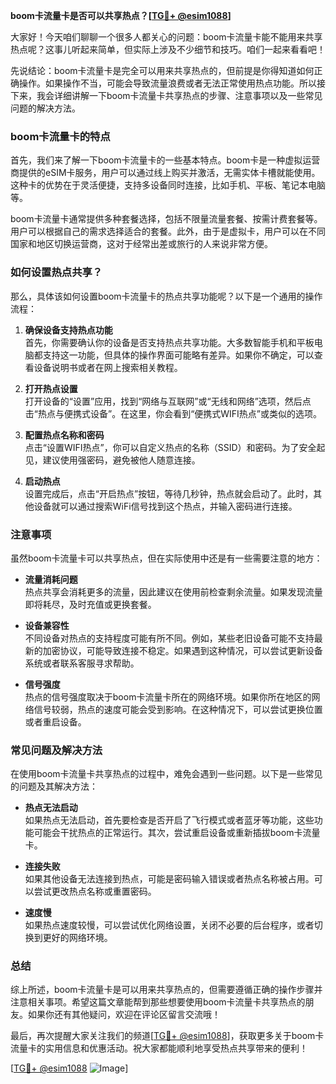 **boom卡流量卡是否可以共享热点？[[TG💪+ @esim1088](https://t.me/s/esim1088)]**

大家好！今天咱们聊聊一个很多人都关心的问题：boom卡流量卡能不能用来共享热点呢？这事儿听起来简单，但实际上涉及不少细节和技巧。咱们一起来看看吧！

先说结论：boom卡流量卡是完全可以用来共享热点的，但前提是你得知道如何正确操作。如果操作不当，可能会导致流量浪费或者无法正常使用热点功能。所以接下来，我会详细讲解一下boom卡流量卡共享热点的步骤、注意事项以及一些常见问题的解决方法。

### boom卡流量卡的特点

首先，我们来了解一下boom卡流量卡的一些基本特点。boom卡是一种虚拟运营商提供的eSIM卡服务，用户可以通过线上购买并激活，无需实体卡槽就能使用。这种卡的优势在于灵活便捷，支持多设备同时连接，比如手机、平板、笔记本电脑等。

boom卡流量卡通常提供多种套餐选择，包括不限量流量套餐、按需计费套餐等。用户可以根据自己的需求选择适合的套餐。此外，由于是虚拟卡，用户可以在不同国家和地区切换运营商，这对于经常出差或旅行的人来说非常方便。

### 如何设置热点共享？

那么，具体该如何设置boom卡流量卡的热点共享功能呢？以下是一个通用的操作流程：

1. **确保设备支持热点功能**  
   首先，你需要确认你的设备是否支持热点共享功能。大多数智能手机和平板电脑都支持这一功能，但具体的操作界面可能略有差异。如果你不确定，可以查看设备说明书或者在网上搜索相关教程。

2. **打开热点设置**  
   打开设备的“设置”应用，找到“网络与互联网”或“无线和网络”选项，然后点击“热点与便携式设备”。在这里，你会看到“便携式WIFI热点”或类似的选项。

3. **配置热点名称和密码**  
   点击“设置WIFI热点”，你可以自定义热点的名称（SSID）和密码。为了安全起见，建议使用强密码，避免被他人随意连接。

4. **启动热点**  
   设置完成后，点击“开启热点”按钮，等待几秒钟，热点就会启动了。此时，其他设备就可以通过搜索WiFi信号找到这个热点，并输入密码进行连接。

### 注意事项

虽然boom卡流量卡可以共享热点，但在实际使用中还是有一些需要注意的地方：

- **流量消耗问题**  
  热点共享会消耗更多的流量，因此建议在使用前检查剩余流量。如果发现流量即将耗尽，及时充值或更换套餐。

- **设备兼容性**  
  不同设备对热点的支持程度可能有所不同。例如，某些老旧设备可能不支持最新的加密协议，可能导致连接不稳定。如果遇到这种情况，可以尝试更新设备系统或者联系客服寻求帮助。

- **信号强度**  
  热点的信号强度取决于boom卡流量卡所在的网络环境。如果你所在地区的网络信号较弱，热点的速度可能会受到影响。在这种情况下，可以尝试更换位置或者重启设备。

### 常见问题及解决方法

在使用boom卡流量卡共享热点的过程中，难免会遇到一些问题。以下是一些常见的问题及其解决方法：

- **热点无法启动**  
  如果热点无法启动，首先要检查是否开启了飞行模式或者蓝牙等功能，这些功能可能会干扰热点的正常运行。其次，尝试重启设备或重新插拔boom卡流量卡。

- **连接失败**  
  如果其他设备无法连接到热点，可能是密码输入错误或者热点名称被占用。可以尝试更改热点名称或重置密码。

- **速度慢**  
  如果热点速度较慢，可以尝试优化网络设置，关闭不必要的后台程序，或者切换到更好的网络环境。

### 总结

综上所述，boom卡流量卡是可以用来共享热点的，但需要遵循正确的操作步骤并注意相关事项。希望这篇文章能帮到那些想要使用boom卡流量卡共享热点的朋友。如果你还有其他疑问，欢迎在评论区留言交流哦！

最后，再次提醒大家关注我们的频道[[TG💪+ @esim1088](https://t.me/s/esim1088)]，获取更多关于boom卡流量卡的实用信息和优惠活动。祝大家都能顺利地享受热点共享带来的便利！

[[TG💪+ @esim1088](https://t.me/s/esim1088) ![Image](https://i.postimg.cc/4NQfJmqS/Snipaste-2025-05-13-00-14-12.png)]